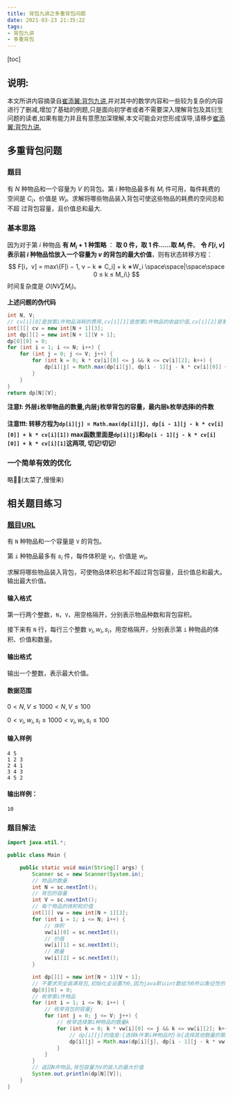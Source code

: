 ```yaml
---
title: 背包九讲之多重背包问题
date: 2021-03-23 21:35:22
tags:
- 背包九讲
- 多重背包
---
```


<!--将该代码放入博客模板的head中即可-->
<script type="text/x-mathjax-config">
MathJax.Hub.Config({
tex2jax: {
  inlineMath: [['$','$'], ['\\(','\\)']],
  processEscapes: true
  }
});
</script>
<!--latex数学显示公式-->
<script type="text/javascript" src="https://cdn.mathjax.org/mathjax/latest/MathJax.js?config=TeX-AMS-MML_HTMLorMML"></script>

[toc]

## 说明:

本文所讲内容摘录自[崔添翼:背包九讲](https://github.com/tianyicui/pack),并对其中的数学内容和一些较为复杂的内容进行了删减,增加了基础的例题,只是面向初学者或者不需要深入理解背包及其衍生问题的读者,如果有能力并且有意愿加深理解,本文可能会对您形成误导,请移步[崔添翼:背包九讲.](https://github.com/tianyicui/pack)

## 多重背包问题

### 题目

有 $N$ 种物品和一个容量为 $V$ 的背包。第 $i$ 种物品最多有 $M_i$ 件可用，每件耗费的空间是 $C_i$，价值是 $W_i$。求解将哪些物品装入背包可使这些物品的耗费的空间总和不超 过背包容量，且价值总和最大.

### 基本思路

因为对于第 $i$ 种物品 **有 $M_i + 1$ 种策略** ： **取 $0$ 件，取 $1$ 件……取 $M_i$ 件**。 **令 $F[i, v]$表示前 $i$ 种物品恰放入一个容量为 $v$ 的背包的最大价值**，则有状态转移方程：
$$
F[i，v] = max\{F[i − 1, v − k ∗ C_i] + k ∗W_i \space\space|\space\space 0 ≤ k ≤ M_i\}
$$
时间复杂度是 $O\left(N V \sum M_i\right)$。



**上述问题的伪代码**

```java
int N, V;
// cv[i][0]是放第i件物品消耗的费用,cv[i][1]是放第i件物品的收益价值,cv[i][2]是第i件物品的最大数量,其中i从1开始
int[][] cv = new int[N + 1][3];
int dp[][] = new int[N + 1][V + 1];
dp[0][0] = 0;
for (int i = 1; i <= N; i++) {
    for (int j = 0; j <= V; j++) {
        for (int k = 0; k * cv[i][0] <= j && k <= cv[i][2]; k++) {
            dp[i][j] = Math.max(dp[i][j], dp[i - 1][j - k * cv[i][0]] + k * cv[i][1]);
        }
    }
}
return dp[N][V];
```

**注意❗: 外层`i`枚举物品的数量,内层`j`枚举背包的容量，最内层`k`枚举选择i的件数**

**注意❗❗❗: 转移方程为`dp[i][j] = Math.max(dp[i][j], dp[i - 1][j - k * cv[i][0]] + k * cv[i][1])` max函数里面是`dp[i][j]`和`dp[i - 1][j - k * cv[i][0]] + k * cv[i][1]`这两项,  切记!切记!**



### 一个简单有效的优化

略🚮🤐(太菜了,慢慢来)

## 相关题目练习

### [题目URL](https://www.acwing.com/problem/content/4/)

有 `N` 种物品和一个容量是 `V` 的背包。

第 `i` 种物品最多有 $s_i$ 件，每件体积是 $v_i$，价值是 $w_i$。

求解将哪些物品装入背包，可使物品体积总和不超过背包容量，且价值总和最大。
输出最大价值。

#### 输入格式

第一行两个整数，`N`，`V`，用空格隔开，分别表示物品种数和背包容积。

接下来有 `N` 行，每行三个整数 $v_i,w_i,s_i$，用空格隔开，分别表示第 `i` 种物品的体积、价值和数量。

#### 输出格式

输出一个整数，表示最大价值。

#### 数据范围

$0<N,V≤1000<N,V≤100$

$0<v_i,w_i,s_i≤1000<v_i,w_i,s_i≤100$

#### 输入样例

```
4 5
1 2 3
2 4 1
3 4 3
4 5 2
```

#### 输出样例：

```
10
```

### 题目解法



```java
import java.util.*;

public class Main {

    public static void main(String[] args) {
        Scanner sc = new Scanner(System.in);
        // 物品的数量
        int N = sc.nextInt();
        // 背包的容量
        int V = sc.nextInt();
        // 每个物品的体积和价值
        int[][] vw = new int[N + 1][3];
        for (int i = 1; i <= N; i++) {
            // 体积
            vw[i][0] = sc.nextInt();
            // 价值
            vw[i][1] = sc.nextInt();
            // 数量
            vw[i][2] = sc.nextInt();
        }

        int dp[][] = new int[N + 1][V + 1];
        // 不要求完全装满背包,初始化全设置为0,因为java默认int数组为0所以象征性的初始化第一个
        dp[0][0] = 0;
        // 枚举第i件物品
        for (int i = 1; i <= N; i++) {
            // 枚举背包的容量j
            for (int j = 0; j <= V; j++) {
                // 枚举选择第i种物品的数量k
                for (int k = 0; k * vw[i][0] <= j && k <= vw[i][2]; k++) {
                    // dp[i][j]的值是:{选择k件第i种物品时}与{选择其他数量的第i种物品}的两者的最大值
                    dp[i][j] = Math.max(dp[i][j], dp[i - 1][j - k * vw[i][0]] + k * vw[i][1]);
                }
            }
        }
        // 返回N件物品,背包容量为V的装入的最大价值
        System.out.println(dp[N][V]);
    }
}
```

